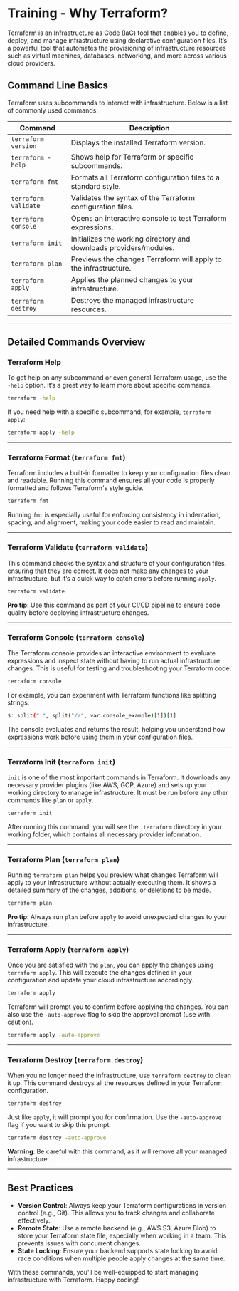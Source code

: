 # Training - Why Terraform?

Terraform is an Infrastructure as Code (IaC) tool that enables you to define, deploy, and manage infrastructure using declarative configuration files. It’s a powerful tool that automates the provisioning of infrastructure resources such as virtual machines, databases, networking, and more across various cloud providers.

## Command Line Basics
Terraform uses subcommands to interact with infrastructure. Below is a list of commonly used commands:

| Command                 | Description                                                                  |
|-------------------------|------------------------------------------------------------------------------|
| `terraform version`      | Displays the installed Terraform version.                                   |
| `terraform -help`        | Shows help for Terraform or specific subcommands.                           |
| `terraform fmt`          | Formats all Terraform configuration files to a standard style.              |
| `terraform validate`     | Validates the syntax of the Terraform configuration files.                  |
| `terraform console`      | Opens an interactive console to test Terraform expressions.                 |
| `terraform init`         | Initializes the working directory and downloads providers/modules.          |
| `terraform plan`         | Previews the changes Terraform will apply to the infrastructure.            |
| `terraform apply`        | Applies the planned changes to your infrastructure.                         |
| `terraform destroy`      | Destroys the managed infrastructure resources.                              |

---

## Detailed Commands Overview

### Terraform Help
To get help on any subcommand or even general Terraform usage, use the `-help` option. It’s a great way to learn more about specific commands.

```bash
terraform -help
```

If you need help with a specific subcommand, for example, `terraform apply`:

```bash
terraform apply -help
```

---

### Terraform Format (`terraform fmt`)
Terraform includes a built-in formatter to keep your configuration files clean and readable. Running this command ensures all your code is properly formatted and follows Terraform's style guide.

```bash
terraform fmt
```

Running `fmt` is especially useful for enforcing consistency in indentation, spacing, and alignment, making your code easier to read and maintain.

---

### Terraform Validate (`terraform validate`)
This command checks the syntax and structure of your configuration files, ensuring that they are correct. It does not make any changes to your infrastructure, but it’s a quick way to catch errors before running `apply`.

```bash
terraform validate
```

**Pro tip**: Use this command as part of your CI/CD pipeline to ensure code quality before deploying infrastructure changes.

---

### Terraform Console (`terraform console`)
The Terraform console provides an interactive environment to evaluate expressions and inspect state without having to run actual infrastructure changes. This is useful for testing and troubleshooting your Terraform code.

```bash
terraform console
```

For example, you can experiment with Terraform functions like splitting strings:

```bash
$: split(".", split("//", var.console_example)[1])[1]
```

The console evaluates and returns the result, helping you understand how expressions work before using them in your configuration files.

---

### Terraform Init (`terraform init`)
`init` is one of the most important commands in Terraform. It downloads any necessary provider plugins (like AWS, GCP, Azure) and sets up your working directory to manage infrastructure. It must be run before any other commands like `plan` or `apply`.

```bash
terraform init
```

After running this command, you will see the `.terraform` directory in your working folder, which contains all necessary provider information.

---

### Terraform Plan (`terraform plan`)
Running `terraform plan` helps you preview what changes Terraform will apply to your infrastructure without actually executing them. It shows a detailed summary of the changes, additions, or deletions to be made.

```bash
terraform plan
```

**Pro tip**: Always run `plan` before `apply` to avoid unexpected changes to your infrastructure.

---

### Terraform Apply (`terraform apply`)
Once you are satisfied with the `plan`, you can apply the changes using `terraform apply`. This will execute the changes defined in your configuration and update your cloud infrastructure accordingly.

```bash
terraform apply
```

Terraform will prompt you to confirm before applying the changes. You can also use the `-auto-approve` flag to skip the approval prompt (use with caution).

```bash
terraform apply -auto-approve
```

---

### Terraform Destroy (`terraform destroy`)
When you no longer need the infrastructure, use `terraform destroy` to clean it up. This command destroys all the resources defined in your Terraform configuration.

```bash
terraform destroy
```

Just like `apply`, it will prompt you for confirmation. Use the `-auto-approve` flag if you want to skip this prompt.

```bash
terraform destroy -auto-approve
```

**Warning**: Be careful with this command, as it will remove all your managed infrastructure.

---

## Best Practices
- **Version Control**: Always keep your Terraform configurations in version control (e.g., Git). This allows you to track changes and collaborate effectively.
- **Remote State**: Use a remote backend (e.g., AWS S3, Azure Blob) to store your Terraform state file, especially when working in a team. This prevents issues with concurrent changes.
- **State Locking**: Ensure your backend supports state locking to avoid race conditions when multiple people apply changes at the same time.

With these commands, you'll be well-equipped to start managing infrastructure with Terraform. Happy coding!
